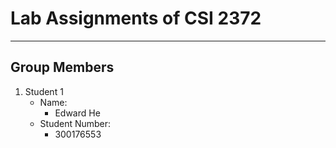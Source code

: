 # Lab Assignments of CSI 2372

-----

## Group Members
1. Student 1
    * Name:
        - Edward He
    * Student Number:
        - 300176553